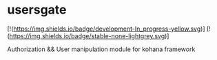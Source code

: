 # usersgate
[!(https://img.shields.io/badge/development-In_progress-yellow.svg)]
[!(https://img.shields.io/badge/stable-none-lightgrey.svg)]

Authorization &amp;&amp; User manipulation module for kohana framework